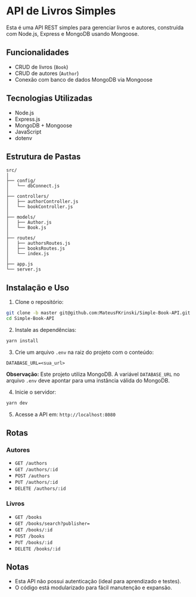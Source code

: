 # API de Livros Simples

Esta é uma API REST simples para gerenciar livros e autores, construída com Node.js, Express e MongoDB usando Mongoose.

## Funcionalidades

* CRUD de livros (`Book`)
* CRUD de autores (`Author`)
* Conexão com banco de dados MongoDB via Mongoose

## Tecnologias Utilizadas

* Node.js
* Express.js
* MongoDB + Mongoose
* JavaScript
* dotenv

## Estrutura de Pastas

```
src/
│
├── config/              
│   └── dbConnect.js
│
├── controllers/         
│   ├── authorController.js
│   └── bookController.js
│
├── models/              
│   ├── Author.js
│   └── Book.js
│
├── routes/              
│   ├── authorsRoutes.js
│   ├── booksRoutes.js
│   └── index.js         
│
├── app.js               
└── server.js            
```

## Instalação e Uso

1. Clone o repositório:

```bash
git clone -b master git@github.com:MateusFKrinski/Simple-Book-API.git
cd Simple-Book-API
```

2. Instale as dependências:

```bash
yarn install
```

3. Crie um arquivo `.env` na raiz do projeto com o conteúdo:

```env
DATABASE_URL=<sua_url>
```

**Observação:** Este projeto utiliza MongoDB. A variável `DATABASE_URL` no arquivo `.env` deve apontar para uma instância válida do MongoDB.

4. Inicie o servidor:

```bash
yarn dev
```

5. Acesse a API em: `http://localhost:8080`

## Rotas

### Autores

* `GET /authors`
* `GET /authors/:id`
* `POST /authors`
* `PUT /authors/:id`
* `DELETE /authors/:id`

### Livros

* `GET /books`
* `GET /books/search?publisher=`
* `GET /books/:id`
* `POST /books`
* `PUT /books/:id`
* `DELETE /books/:id`

## Notas

* Esta API não possui autenticação (ideal para aprendizado e testes).
* O código está modularizado para fácil manutenção e expansão.
